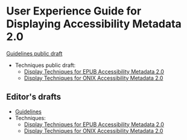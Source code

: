 # User Experience Guide for Displaying Accessibility Metadata 2.0
 
[Guidelines public draft](https://w3c.github.io/publ-a11y/a11y-meta-display-guide/2.0/guidelines/)

* Techniques public draft:
	* [Display Techniques for EPUB Accessibility Metadata 2.0](https://w3c.github.io/publ-a11y/a11y-meta-display-guide/2.0/techniques/epub-metadata/)
	* [Display Techniques for ONIX Accessibility Metadata 2.0](https://w3c.github.io/publ-a11y/a11y-meta-display-guide/2.0/techniques/onix-metadata/)


## Editor's drafts

* [Guidelines](https://w3c.github.io/publ-a11y/a11y-meta-display-guide/2.0/draft/guidelines/)
* Techniques:
	* [Display Techniques for EPUB Accessibility Metadata 2.0](https://w3c.github.io/publ-a11y/a11y-meta-display-guide/2.0/draft/techniques/epub-metadata/)
	* [Display Techniques for ONIX Accessibility Metadata 2.0](https://w3c.github.io/publ-a11y/a11y-meta-display-guide/2.0/draft/techniques/onix-metadata/)
